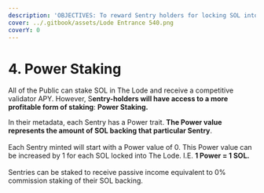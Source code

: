 ```yaml
---
description: 'OBJECTIVES: To reward Sentry holders for locking SOL into The Lode.'
cover: ../.gitbook/assets/Lode Entrance 540.png
coverY: 0
---
```


# 4. Power Staking

All of the Public can stake SOL in The Lode and receive a competitive validator APY. However, S**entry-holders will have access to a more profitable form of staking**: **Power Staking.**

In their metadata, each Sentry has a Power trait. **The Power value represents the amount of SOL backing that particular Sentry**.\
\
Each Sentry minted will start with a Power value of 0. This Power value can be increased by 1 for each SOL locked into The Lode. I.E. **1 Power = 1 SOL.**\
\
Sentries can be staked to receive passive income equivalent to 0% commission staking of their SOL backing.
